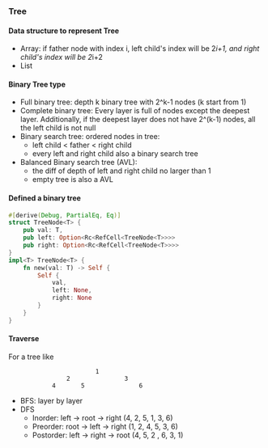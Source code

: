 ### Tree

#### Data structure to represent Tree
- Array: if father node with index i, left child's index will be 2*i+1, and right child's index will be 2*i+2
- List

#### Binary Tree type
- Full binary tree: depth k binary tree with 2^k-1 nodes (k start from 1)
- Complete binary tree: Every layer is full of nodes except the deepest layer. Additionally, if the deepest layer does not have 2^(k-1) nodes, all the left child is not null
- Binary search tree: ordered nodes in tree: 
  - left child < father < right child
  - every left and right child also a binary search tree
- Balanced Binary search tree (AVL):
  - the diff of depth of left and right child no larger than 1
  - empty tree is also a AVL

#### Defined a binary tree
``` rust
#[derive(Debug, PartialEq, Eq)]
struct TreeNode<T> {
    pub val: T,
    pub left: Option<Rc<RefCell<TreeNode<T>>>>
    pub right: Option<Rc<RefCell<TreeNode<T>>>>
}
impl<T> TreeNode<T> {
    fn new(val: T) -> Self {
        Self {
            val,
            left: None,
            right: None
        }
    }
}
```

#### Traverse
For a tree like 
```
                        1
                2               3
            4       5               6
```
- BFS: layer by layer
- DFS
  - Inorder: left -> root -> right (4, 2, 5, 1, 3, 6)
  - Preorder: root -> left -> right (1, 2, 4, 5, 3, 6)
  - Postorder: left -> right -> root (4, 5, 2 , 6, 3, 1) 

